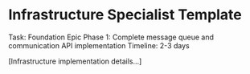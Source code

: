 # Infrastructure Specialist Template

Task: Foundation Epic Phase 1: Complete message queue and communication API implementation
Timeline: 2-3 days

[Infrastructure implementation details...]